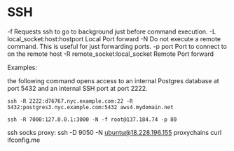 # SSH

-f                                 Requests ssh to go to background just before command execution.
-L local_socket:host:hostport      Local Port forward
-N                                 Do not execute a remote command.  This is useful for just forwarding ports.
-p port                            Port to connect to on the remote host
-R remote_socket:local_socket      Remote Port forward



Examples:

the following command opens access to an internal Postgres database at port 5432 and an internal SSH port at port 2222.
```
ssh -R 2222:d76767.nyc.example.com:22 -R 5432:postgres3.nyc.example.com:5432 aws4.mydomain.net
```

```
ssh -R 7000:127.0.0.1:3000 -N -f root@137.184.74 -p 80
```

ssh socks proxy:
ssh -D 9050 -N ubuntu@18.228.196.155
proxychains curl ifconfig.me
